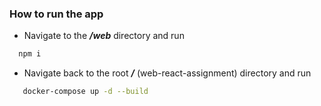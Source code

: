 ### How to run the app

- Navigate to the **_/web_** directory and run

```bash
  npm i
```

- Navigate back to the root **_/_** (web-react-assignment) directory and run

```bash
   docker-compose up -d --build
```
